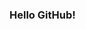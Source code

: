 
### Hello GitHub!
<!--
image src="http://jpedro-avatar.herokuapp.com/image.php?text=%7B%20/%20%7D&size=250&font=Ubuntu&back=%230071c6&fore=%23ffffff&moveY=0.9" width="100" /

https://github.com/mongodb/mongo-java-driver/blob/1d2e6faa80aeb5287a26d0348f18f4b51d566759/src/main/com/mongodb/ConnectionStatus.java#L213
<image src=".github/assets/ah.png" />
-->
